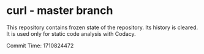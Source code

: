 # curl - master branch

This repository contains frozen state of the repository.
Its history is cleared. It is used only for static code
analysis with Codacy.

Commit Time: 1710824472